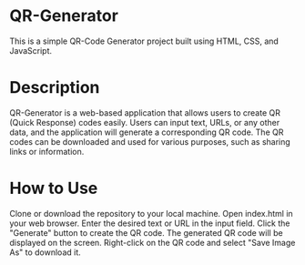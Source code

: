 # QR-Generator

This is a simple QR-Code Generator project built using HTML, CSS, and JavaScript.

# Description

QR-Generator is a web-based application that allows users to create QR (Quick Response) codes easily. Users can input text, URLs, or any other data, and the application will generate a corresponding QR code. The QR codes can be downloaded and used for various purposes, such as sharing links or information.

# How to Use

Clone or download the repository to your local machine.
Open index.html in your web browser.
Enter the desired text or URL in the input field.
Click the "Generate" button to create the QR code.
The generated QR code will be displayed on the screen.
Right-click on the QR code and select "Save Image As" to download it.
